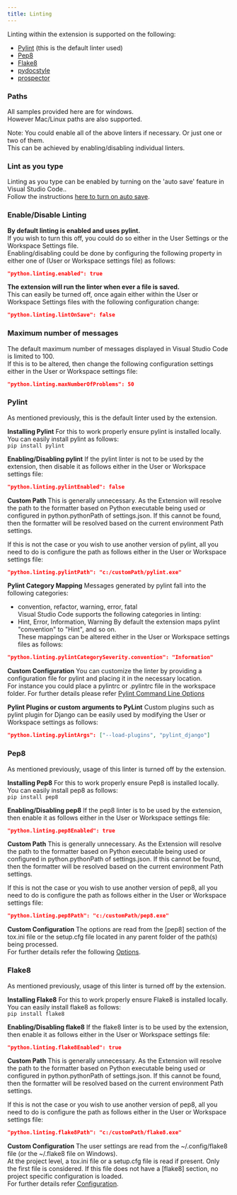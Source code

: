 ```yaml
---
title: Linting
---
```


Linting within the extension is supported on the following:
* [Pylint](#pylint) (this is the default linter used)
* [Pep8](#pep8)
* [Flake8](#flake8)
* [pydocstyle](#pydocstyle)
* [prospector](#prospector)

### Paths
All samples provided here are for windows.   
However Mac/Linux paths are also supported.

Note: You could enable all of the above linters if necessary. Or just one or two of them.   
This can be achieved by enabling/disabling individual linters.

### Lint as you type   
Linting as you type can be enabled by turning on the 'auto save' feature in Visual Studio Code..  
Follow the instructions [here to turn on auto save](https://code.visualstudio.com/docs/editor/codebasics#_save-auto-save).

### Enable/Disable Linting
**By default linting is enabled and uses pylint.**    
If you wish to turn this off, you could do so either in the User Settings or the Workspace Settings file.   
Enabling/disabling could be done by configuring the following property in either one of (User or Workspace settings file) as follows:    
```json
"python.linting.enabled": true
```

**The extension will run the linter when ever a file is saved.**   
This can easily be turned off, once again either within the User or Workspace Settings files with the following configuration change:    
```json
"python.linting.lintOnSave": false
```
### Maximum number of messages
The default maximum number of messages displayed in Visual Studio Code is limited to 100.   
If this is to be altered, then change the following configuration settings either in the User or Workspace settings file:   
```json
"python.linting.maxNumberOfProblems": 50
```

### Pylint
As mentioned previously, this is the default linter used by the extension.    

**Installing Pylint**
For this to work properly ensure pylint is installed locally.    
You can easily install pylint as follows:    
```pip install pylint```

**Enabling/Disabling pylint**
If the pylint linter is not to be used by the extension, then disable it as follows either in the User or Workspace settings file:    
```json
"python.linting.pylintEnabled": false
```

**Custom Path**
This is generally unnecessary. As the Extension will resolve the path to the formatter based on Python executable being used or configured in python.pythonPath of settings.json. If this cannot be found, then the formatter will be resolved based on the current environment Path settings.

If this is not the case or you wish to use another version of pylint, all you need to do is configure the path as follows either in the User or Workspace settings file:    
```json
"python.linting.pylintPath": "c:/customPath/pylint.exe"
```

**Pylint Category Mapping**
Messages generated by pylint fall into the following categories:
* convention, refactor, warning, error, fatal   
Visual Studio Code supports the following categories in linting:   
* Hint, Error, Information, Warning
By default the extension maps pylint "convention" to "Hint", and so on.   
These mappings can be altered either in the User or Workspace settings files as follows:    
```json
"python.linting.pylintCategorySeverity.convention": "Information"
```

**Custom Configuration**
You can customize the linter by providing a configuration file for pylint and placing it in the necessary location.   
For instance you could place a pylintrc or .pylintrc file in the workspace folder.
For further details please refer [Pylint Command Line Options](https://docs.pylint.org/run.html)

**Pylint Plugins or custom arguments to PyLint**
Custom plugins such as pylint plugin for Django can be easily used by modifying the User or Workspace settings as follows:   
```json
"python.linting.pylintArgs": ["--load-plugins", "pylint_django"]
```

### Pep8
As mentioned previously, usage of this linter is turned off by the extension.    

**Installing Pep8**
For this to work properly ensure Pep8 is installed locally.    
You can easily install pep8 as follows:    
```pip install pep8```

**Enabling/Disabling pep8**
If the pep8 linter is to be used by the extension, then enable it as follows either in the User or Workspace settings file:    
```json
"python.linting.pep8Enabled": true
```

**Custom Path**
This is generally unnecessary. As the Extension will resolve the path to the formatter based on Python executable being used or configured in python.pythonPath of settings.json. If this cannot be found, then the formatter will be resolved based on the current environment Path settings.

If this is not the case or you wish to use another version of pep8, all you need to do is configure the path as follows either in the User or Workspace settings file:    
```json
"python.linting.pep8Path": "c:/customPath/pep8.exe"
```

**Custom Configuration**
The options are read from the [pep8] section of the tox.ini file or the setup.cfg file located in any parent folder of the path(s) being processed.   
For further details refer the following [Options](http://pep8.readthedocs.org/en/latest/intro.html).

### Flake8
As mentioned previously, usage of this linter is turned off by the extension.    

**Installing Flake8**
For this to work properly ensure Flake8 is installed locally.    
You can easily install flake8 as follows:    
```pip install flake8```

**Enabling/Disabling flake8**
If the flake8 linter is to be used by the extension, then enable it as follows either in the User or Workspace settings file:    
```json
"python.linting.flake8Enabled": true
```

**Custom Path**
This is generally unnecessary. As the Extension will resolve the path to the formatter based on Python executable being used or configured in python.pythonPath of settings.json. If this cannot be found, then the formatter will be resolved based on the current environment Path settings.

If this is not the case or you wish to use another version of pep8, all you need to do is configure the path as follows either in the User or Workspace settings file:    
```json
"python.linting.flake8Path": "c:/customPath/flake8.exe"
```

**Custom Configuration**
The user settings are read from the ~/.config/flake8 file (or the ~/.flake8 file on Windows).    
At the project level, a tox.ini file or a setup.cfg file is read if present. Only the first file is considered. If this file does not have a [flake8] section, no project specific configuration is loaded.   
For further details refer [Configuration](http://flake8.readthedocs.org/en/latest/config.html).
